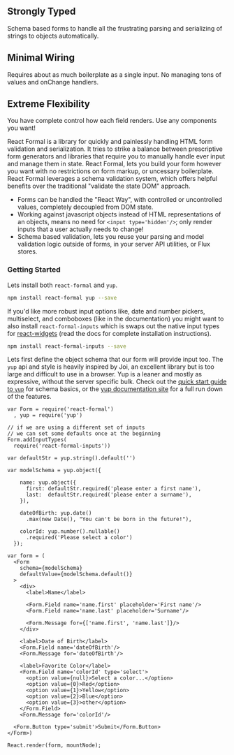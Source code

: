 
<div className='row text-center headlines'>
  <div className='col-sm-4'>
    <h2>Strongly Typed</h2>
    <p>
      Schema based forms to handle all the frustrating parsing and serializing of strings to objects automatically.
    </p> 
  </div>
  <div className='col-sm-4'>
    <h2>Minimal Wiring</h2>
    <p>
      Requires about as much boilerplate as a single input. 
      No managing tons of values and onChange handlers.
    </p> 
  </div>
  <div className='col-sm-4'>
    <h2>Extreme Flexibility</h2>
    <p>
      You have complete control how each field renders. Use any components you want!
    </p> 
  </div>
</div>

React Formal is a library for quickly and painlessly handling HTML form validation and serialization. It tries to strike a balance between prescriptive form generators and libraries that require you to manually handle ever input and manage them in state. React Formal, lets you build your form however you want with no restrictions on form markup, or uncessary boilerplate. React Formal leverages a schema validation system, which offers helpful benefits over the traditional "validate the state DOM" approach.

 - Forms can be handled the "React Way", with controlled or uncontrolled values, completely decoupled from DOM state.
 - Working against javascript objects instead of HTML representations of an objects, means no need for `<input type='hidden'/>`; only render inputs that a user actually needs to change!
 - Schema based validation, lets you reuse your parsing and model validation logic outside of forms, in your server API utilities, or Flux stores.

### Getting Started

Lets install both `react-formal` and `yup`.

```sh
npm install react-formal yup --save 
```

If you'd like more robust input options like, date and number pickers, multiselect, and comboboxes (like in the documentation) you might want to also install `react-formal-inputs` which is swaps out the native input types for [react-widgets](http://jquense.github.io/react-widgets/docs/#/) (read the docs for complete installation instructions).

```sh
npm install react-formal-inputs --save
```

Lets first define the object schema that our form will provide input too. The `yup` api and style is heavily inspired by Joi, an excellent library but is too large and difficult to use in a browser. Yup is a leaner and mostly as expressive, without the server specific bulk. Check out the [quick start guide to `yup`](/api/yup) for schema basics, or the [yup documentation site](https://github.com/jquense/yup/blob/master/README.md) for a full run down of the features.

```editable
var Form = require('react-formal')
  , yup = require('yup')

// if we are using a different set of inputs 
// we can set some defaults once at the beginning
Form.addInputTypes(
  require('react-formal-inputs'))

var defaultStr = yup.string().default('')

var modelSchema = yup.object({

    name: yup.object({
      first: defaultStr.required('please enter a first name'),
      last:  defaultStr.required('please enter a surname'),
    }),

    dateOfBirth: yup.date()
      .max(new Date(), "You can't be born in the future!"),

    colorId: yup.number().nullable()
      .required('Please select a color')
  });

var form = (
  <Form 
    schema={modelSchema}
    defaultValue={modelSchema.default()}
  >
    <div>
      <label>Name</label>

      <Form.Field name='name.first' placeholder='First name'/>
      <Form.Field name='name.last' placeholder='Surname'/>

      <Form.Message for={['name.first', 'name.last']}/>
    </div>

    <label>Date of Birth</label>
    <Form.Field name='dateOfBirth'/>
    <Form.Message for='dateOfBirth'/>

    <label>Favorite Color</label>
    <Form.Field name='colorId' type='select'>
      <option value={null}>Select a color...</option>
      <option value={0}>Red</option>
      <option value={1}>Yellow</option>
      <option value={2}>Blue</option>
      <option value={3}>other</option>
    </Form.Field>
    <Form.Message for='colorId'/>

  <Form.Button type='submit'>Submit</Form.Button>
</Form>)

React.render(form, mountNode);
```
